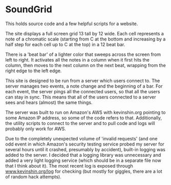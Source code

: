 SoundGrid
=========
This holds source code and a few helpful scripts for a website.

The site displays a full screen grid 13 tall by 12 wide. Each cell represents a note of a chromatic scale (starting from C at the bottom and increasing by a half step for each cell up to C at the top) in a 12 beat bar.

There is a 'beat bar' of a lighter color that sweeps across the screen from left to right. It activates all the notes in a column when it first hits the column, then moves to the next column on the next beat, wrapping from the right edge to the left edge.

This site is designed to be run from a server which users connect to. The server manages two events, a note change and the beginning of a bar. For each event, the server pings all the connected users, so that all the users can stay in sync. This means that all of the users connected to a server sees and hears (almost) the same things.

The server was built to run on Amazon's AWS with kevinshin.org pointing to some Amazon IP address, so some of the code refers to that. Additionally, the utility scripts to connect to the server and to pull code and logs will probably only work for AWS.

Due to the completely unexpected volume of 'invalid requests' (and one odd event in which Amazon's security testing service probed my server for several hours until it crashed, presumably by accident), built-in logging was added to the server. I decided that a logging library was unnecessary and added a very light logging service (which should be in a separate file now that I think about it). The most recent log is exposed through www.kevinshin.org/log for checking (but mostly for giggles, there are a lot of random hack attempts).
